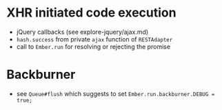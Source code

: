 # XHR initiated code execution

- jQuery callbacks (see explore-jquery/ajax.md)
- `hash.success` from private `ajax` function of `RESTAdapter`
- call to `Ember.run` for resolving or rejecting the promise

# Backburner

- see `Queue#flush` which suggests to set `Ember.run.backburner.DEBUG = true;`